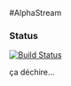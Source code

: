 #AlphaStream

### Status
[![Build Status](https://travis-ci.org/toto-faiduski/alphastream.svg?branch=master)](https://travis-ci.org/toto-faiduski/alphastream)

ça déchire...
